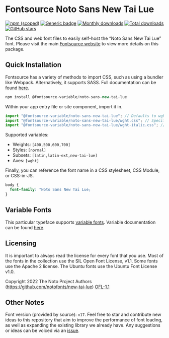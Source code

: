 # Fontsource Noto Sans New Tai Lue

[![npm (scoped)](https://img.shields.io/npm/v/@fontsource/noto-sans-new-tai-lue?color=brightgreen)](https://www.npmjs.com/package/@fontsource/noto-sans-new-tai-lue) [![Generic badge](https://img.shields.io/badge/fontsource-passing-brightgreen)](https://github.com/fontsource/fontsource) [![Monthly downloads](https://badgen.net/npm/dm/@fontsource/noto-sans-new-tai-lue)](https://github.com/fontsource/fontsource) [![Total downloads](https://badgen.net/npm/dt/@fontsource/noto-sans-new-tai-lue)](https://github.com/fontsource/fontsource) [![GitHub stars](https://img.shields.io/github/stars/fontsource/fontsource.svg?style=social&label=Star)](https://github.com/fontsource/fontsource/stargazers)

The CSS and web font files to easily self-host the “Noto Sans New Tai Lue” font. Please visit the main [Fontsource website](https://fontsource.org/fonts/noto-sans-new-tai-lue) to view more details on this package.

## Quick Installation

Fontsource has a variety of methods to import CSS, such as using a bundler like Webpack. Alternatively, it supports SASS. Full documentation can be found [here](https://fontsource.org/docs/introduction).

```javascript
npm install @fontsource-variable/noto-sans-new-tai-lue
```

Within your app entry file or site component, import it in.

```javascript
import "@fontsource-variable/noto-sans-new-tai-lue"; // Defaults to wght axis
import "@fontsource-variable/noto-sans-new-tai-lue/wght.css"; // Specify axis
import "@fontsource-variable/noto-sans-new-tai-lue/wght-italic.css"; // Specify axis and style

```

Supported variables:
- Weights: `[400,500,600,700]`
- Styles: `[normal]`
- Subsets: `[latin,latin-ext,new-tai-lue]`
- Axes: `[wght]`

Finally, you can reference the font name in a CSS stylesheet, CSS Module, or CSS-in-JS.

```css
body {
  font-family: "Noto Sans New Tai Lue;
}
```

## Variable Fonts

This particular typeface supports [variable fonts](https://developer.mozilla.org/en-US/docs/Web/CSS/CSS_Fonts/Variable_Fonts_Guide).
Variable documentation can be found [here](https://fontsource.org/docs/variable-fonts).

## Licensing
It is important to always read the license for every font that you use.
Most of the fonts in the collection use the SIL Open Font License, v1.1. Some fonts use the Apache 2 license. The Ubuntu fonts use the Ubuntu Font License v1.0.

Copyright 2022 The Noto Project Authors (https://github.com/notofonts/new-tai-lue)
[OFL-1.1](http://scripts.sil.org/OFL)

## Other Notes
Font version (provided by source): `v17`.
Feel free to star and contribute new ideas to this repository that aim to improve the performance of font loading, as well as expanding the existing library we already have. Any suggestions or ideas can be voiced via an [issue](https://github.com/fontsource/fontsource/issues).